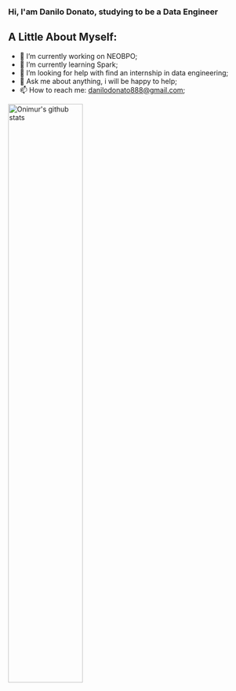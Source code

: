 ### Hi, I'am Danilo Donato, studying to be a Data Engineer




## **A Little About Myself:**

- 🔭 I’m currently working on NEOBPO;
- 🌱 I’m currently learning Spark;
- 🤔 I’m looking for help with find an internship in data engineering;
- 💬 Ask me about anything, i will be happy to help;
- 📫 How to reach me: danilodonato888@gmail.com;

<p>
<img width="55%" align="center" alt="Onimur's github stats" src="https://github-readme-stats.vercel.app/api?username=danilo8br&show_icons=true&theme=dracula" />
</p>


